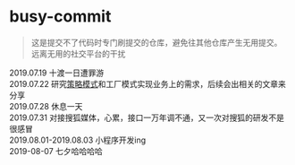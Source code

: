 # busy-commit
> 这是提交不了代码时专门刷提交的仓库，避免往其他仓库产生无用提交。
> 远离无用的社交平台的干扰


2019.07.19
十渡一日遭罪游    
2019.07.22
研究[策略模式](https://github.com/tinet-shenjg/JavaInterview/blob/master/designPattern/strategy.md)和工厂模式实现业务上的需求，后续会出相关的文章来分享    
2019.07.28
休息一天     
2019.07.31
对接搜狐媒体，心累，接口一万年调不通，又一次对搜狐的研发不是很感冒       
2019.08.01-2019.08.03
小程序开发ing     
2019-08-07
七夕哈哈哈哈
